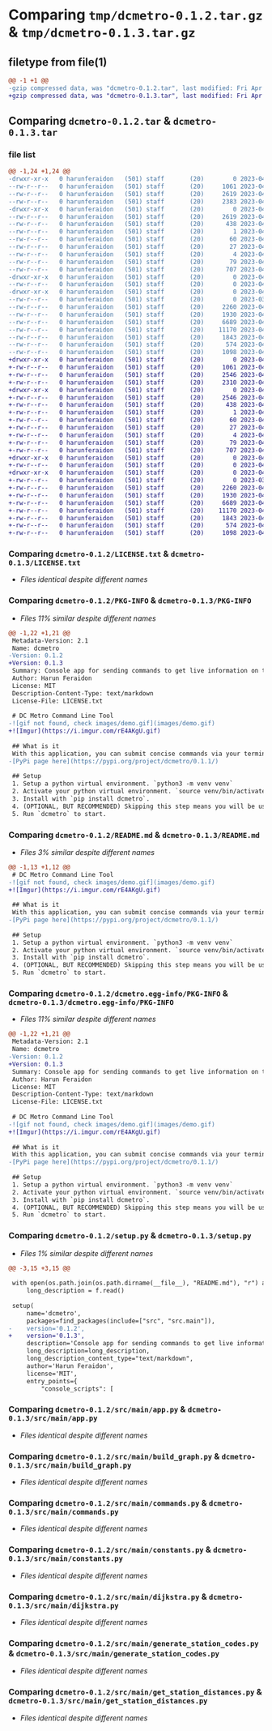 # Comparing `tmp/dcmetro-0.1.2.tar.gz` & `tmp/dcmetro-0.1.3.tar.gz`

## filetype from file(1)

```diff
@@ -1 +1 @@
-gzip compressed data, was "dcmetro-0.1.2.tar", last modified: Fri Apr  7 00:40:02 2023, max compression
+gzip compressed data, was "dcmetro-0.1.3.tar", last modified: Fri Apr  7 00:47:13 2023, max compression
```

## Comparing `dcmetro-0.1.2.tar` & `dcmetro-0.1.3.tar`

### file list

```diff
@@ -1,24 +1,24 @@
-drwxr-xr-x   0 harunferaidon   (501) staff       (20)        0 2023-04-07 00:40:02.225430 dcmetro-0.1.2/
--rw-r--r--   0 harunferaidon   (501) staff       (20)     1061 2023-04-06 04:00:36.000000 dcmetro-0.1.2/LICENSE.txt
--rw-r--r--   0 harunferaidon   (501) staff       (20)     2619 2023-04-07 00:40:02.225589 dcmetro-0.1.2/PKG-INFO
--rw-r--r--   0 harunferaidon   (501) staff       (20)     2383 2023-04-07 00:39:35.000000 dcmetro-0.1.2/README.md
-drwxr-xr-x   0 harunferaidon   (501) staff       (20)        0 2023-04-07 00:40:02.221249 dcmetro-0.1.2/dcmetro.egg-info/
--rw-r--r--   0 harunferaidon   (501) staff       (20)     2619 2023-04-07 00:40:02.000000 dcmetro-0.1.2/dcmetro.egg-info/PKG-INFO
--rw-r--r--   0 harunferaidon   (501) staff       (20)      438 2023-04-07 00:40:02.000000 dcmetro-0.1.2/dcmetro.egg-info/SOURCES.txt
--rw-r--r--   0 harunferaidon   (501) staff       (20)        1 2023-04-07 00:40:02.000000 dcmetro-0.1.2/dcmetro.egg-info/dependency_links.txt
--rw-r--r--   0 harunferaidon   (501) staff       (20)       60 2023-04-07 00:40:02.000000 dcmetro-0.1.2/dcmetro.egg-info/entry_points.txt
--rw-r--r--   0 harunferaidon   (501) staff       (20)       27 2023-04-07 00:40:02.000000 dcmetro-0.1.2/dcmetro.egg-info/requires.txt
--rw-r--r--   0 harunferaidon   (501) staff       (20)        4 2023-04-07 00:40:02.000000 dcmetro-0.1.2/dcmetro.egg-info/top_level.txt
--rw-r--r--   0 harunferaidon   (501) staff       (20)       79 2023-04-07 00:40:02.226165 dcmetro-0.1.2/setup.cfg
--rw-r--r--   0 harunferaidon   (501) staff       (20)      707 2023-04-07 00:38:40.000000 dcmetro-0.1.2/setup.py
-drwxr-xr-x   0 harunferaidon   (501) staff       (20)        0 2023-04-07 00:40:02.221652 dcmetro-0.1.2/src/
--rw-r--r--   0 harunferaidon   (501) staff       (20)        0 2023-04-04 00:34:40.000000 dcmetro-0.1.2/src/__init__.py
-drwxr-xr-x   0 harunferaidon   (501) staff       (20)        0 2023-04-07 00:40:02.225022 dcmetro-0.1.2/src/main/
--rw-r--r--   0 harunferaidon   (501) staff       (20)        0 2023-03-28 20:16:32.000000 dcmetro-0.1.2/src/main/__init__.py
--rw-r--r--   0 harunferaidon   (501) staff       (20)     2260 2023-04-07 00:36:46.000000 dcmetro-0.1.2/src/main/app.py
--rw-r--r--   0 harunferaidon   (501) staff       (20)     1930 2023-04-06 04:00:36.000000 dcmetro-0.1.2/src/main/build_graph.py
--rw-r--r--   0 harunferaidon   (501) staff       (20)     6689 2023-04-07 00:33:34.000000 dcmetro-0.1.2/src/main/commands.py
--rw-r--r--   0 harunferaidon   (501) staff       (20)    11170 2023-04-04 05:08:25.000000 dcmetro-0.1.2/src/main/constants.py
--rw-r--r--   0 harunferaidon   (501) staff       (20)     1843 2023-04-04 00:34:40.000000 dcmetro-0.1.2/src/main/dijkstra.py
--rw-r--r--   0 harunferaidon   (501) staff       (20)      574 2023-04-04 05:08:25.000000 dcmetro-0.1.2/src/main/generate_station_codes.py
--rw-r--r--   0 harunferaidon   (501) staff       (20)     1098 2023-04-04 05:08:25.000000 dcmetro-0.1.2/src/main/get_station_distances.py
+drwxr-xr-x   0 harunferaidon   (501) staff       (20)        0 2023-04-07 00:47:13.442307 dcmetro-0.1.3/
+-rw-r--r--   0 harunferaidon   (501) staff       (20)     1061 2023-04-06 04:00:36.000000 dcmetro-0.1.3/LICENSE.txt
+-rw-r--r--   0 harunferaidon   (501) staff       (20)     2546 2023-04-07 00:47:13.442483 dcmetro-0.1.3/PKG-INFO
+-rw-r--r--   0 harunferaidon   (501) staff       (20)     2310 2023-04-07 00:46:51.000000 dcmetro-0.1.3/README.md
+drwxr-xr-x   0 harunferaidon   (501) staff       (20)        0 2023-04-07 00:47:13.422749 dcmetro-0.1.3/dcmetro.egg-info/
+-rw-r--r--   0 harunferaidon   (501) staff       (20)     2546 2023-04-07 00:47:13.000000 dcmetro-0.1.3/dcmetro.egg-info/PKG-INFO
+-rw-r--r--   0 harunferaidon   (501) staff       (20)      438 2023-04-07 00:47:13.000000 dcmetro-0.1.3/dcmetro.egg-info/SOURCES.txt
+-rw-r--r--   0 harunferaidon   (501) staff       (20)        1 2023-04-07 00:47:13.000000 dcmetro-0.1.3/dcmetro.egg-info/dependency_links.txt
+-rw-r--r--   0 harunferaidon   (501) staff       (20)       60 2023-04-07 00:47:13.000000 dcmetro-0.1.3/dcmetro.egg-info/entry_points.txt
+-rw-r--r--   0 harunferaidon   (501) staff       (20)       27 2023-04-07 00:47:13.000000 dcmetro-0.1.3/dcmetro.egg-info/requires.txt
+-rw-r--r--   0 harunferaidon   (501) staff       (20)        4 2023-04-07 00:47:13.000000 dcmetro-0.1.3/dcmetro.egg-info/top_level.txt
+-rw-r--r--   0 harunferaidon   (501) staff       (20)       79 2023-04-07 00:47:13.443096 dcmetro-0.1.3/setup.cfg
+-rw-r--r--   0 harunferaidon   (501) staff       (20)      707 2023-04-07 00:47:06.000000 dcmetro-0.1.3/setup.py
+drwxr-xr-x   0 harunferaidon   (501) staff       (20)        0 2023-04-07 00:47:13.423316 dcmetro-0.1.3/src/
+-rw-r--r--   0 harunferaidon   (501) staff       (20)        0 2023-04-04 00:34:40.000000 dcmetro-0.1.3/src/__init__.py
+drwxr-xr-x   0 harunferaidon   (501) staff       (20)        0 2023-04-07 00:47:13.441477 dcmetro-0.1.3/src/main/
+-rw-r--r--   0 harunferaidon   (501) staff       (20)        0 2023-03-28 20:16:32.000000 dcmetro-0.1.3/src/main/__init__.py
+-rw-r--r--   0 harunferaidon   (501) staff       (20)     2260 2023-04-07 00:36:46.000000 dcmetro-0.1.3/src/main/app.py
+-rw-r--r--   0 harunferaidon   (501) staff       (20)     1930 2023-04-06 04:00:36.000000 dcmetro-0.1.3/src/main/build_graph.py
+-rw-r--r--   0 harunferaidon   (501) staff       (20)     6689 2023-04-07 00:33:34.000000 dcmetro-0.1.3/src/main/commands.py
+-rw-r--r--   0 harunferaidon   (501) staff       (20)    11170 2023-04-04 05:08:25.000000 dcmetro-0.1.3/src/main/constants.py
+-rw-r--r--   0 harunferaidon   (501) staff       (20)     1843 2023-04-04 00:34:40.000000 dcmetro-0.1.3/src/main/dijkstra.py
+-rw-r--r--   0 harunferaidon   (501) staff       (20)      574 2023-04-04 05:08:25.000000 dcmetro-0.1.3/src/main/generate_station_codes.py
+-rw-r--r--   0 harunferaidon   (501) staff       (20)     1098 2023-04-04 05:08:25.000000 dcmetro-0.1.3/src/main/get_station_distances.py
```

### Comparing `dcmetro-0.1.2/LICENSE.txt` & `dcmetro-0.1.3/LICENSE.txt`

 * *Files identical despite different names*

### Comparing `dcmetro-0.1.2/PKG-INFO` & `dcmetro-0.1.3/PKG-INFO`

 * *Files 11% similar despite different names*

```diff
@@ -1,22 +1,21 @@
 Metadata-Version: 2.1
 Name: dcmetro
-Version: 0.1.2
+Version: 0.1.3
 Summary: Console app for sending commands to get live information on the DC Metro
 Author: Harun Feraidon
 License: MIT
 Description-Content-Type: text/markdown
 License-File: LICENSE.txt
 
 # DC Metro Command Line Tool
-![gif not found, check images/demo.gif](images/demo.gif)
+![Imgur](https://i.imgur.com/rE4AKgU.gif)
 
 ## What is it
 With this application, you can submit concise commands via your terminal to request and then receive information.
-[PyPi page here](https://pypi.org/project/dcmetro/0.1.1/)
 
 ## Setup
 1. Setup a python virtual environment. `python3 -m venv venv`
 2. Activate your python virtual environment. `source venv/bin/activate`
 3. Install with `pip install dcmetro`.
 4. (OPTIONAL, BUT RECOMMENDED) Skipping this step means you will be using a community API key. Creating your own API token will be more reliable. Setup a WMATA API token [here](https://developer.wmata.com). Run `echo 'API_KEY = "<YOUR TOKEN HERE>"' > .env`
 5. Run `dcmetro` to start.
```

### Comparing `dcmetro-0.1.2/README.md` & `dcmetro-0.1.3/README.md`

 * *Files 3% similar despite different names*

```diff
@@ -1,13 +1,12 @@
 # DC Metro Command Line Tool
-![gif not found, check images/demo.gif](images/demo.gif)
+![Imgur](https://i.imgur.com/rE4AKgU.gif)
 
 ## What is it
 With this application, you can submit concise commands via your terminal to request and then receive information.
-[PyPi page here](https://pypi.org/project/dcmetro/0.1.1/)
 
 ## Setup
 1. Setup a python virtual environment. `python3 -m venv venv`
 2. Activate your python virtual environment. `source venv/bin/activate`
 3. Install with `pip install dcmetro`.
 4. (OPTIONAL, BUT RECOMMENDED) Skipping this step means you will be using a community API key. Creating your own API token will be more reliable. Setup a WMATA API token [here](https://developer.wmata.com). Run `echo 'API_KEY = "<YOUR TOKEN HERE>"' > .env`
 5. Run `dcmetro` to start.
```

### Comparing `dcmetro-0.1.2/dcmetro.egg-info/PKG-INFO` & `dcmetro-0.1.3/dcmetro.egg-info/PKG-INFO`

 * *Files 11% similar despite different names*

```diff
@@ -1,22 +1,21 @@
 Metadata-Version: 2.1
 Name: dcmetro
-Version: 0.1.2
+Version: 0.1.3
 Summary: Console app for sending commands to get live information on the DC Metro
 Author: Harun Feraidon
 License: MIT
 Description-Content-Type: text/markdown
 License-File: LICENSE.txt
 
 # DC Metro Command Line Tool
-![gif not found, check images/demo.gif](images/demo.gif)
+![Imgur](https://i.imgur.com/rE4AKgU.gif)
 
 ## What is it
 With this application, you can submit concise commands via your terminal to request and then receive information.
-[PyPi page here](https://pypi.org/project/dcmetro/0.1.1/)
 
 ## Setup
 1. Setup a python virtual environment. `python3 -m venv venv`
 2. Activate your python virtual environment. `source venv/bin/activate`
 3. Install with `pip install dcmetro`.
 4. (OPTIONAL, BUT RECOMMENDED) Skipping this step means you will be using a community API key. Creating your own API token will be more reliable. Setup a WMATA API token [here](https://developer.wmata.com). Run `echo 'API_KEY = "<YOUR TOKEN HERE>"' > .env`
 5. Run `dcmetro` to start.
```

### Comparing `dcmetro-0.1.2/setup.py` & `dcmetro-0.1.3/setup.py`

 * *Files 1% similar despite different names*

```diff
@@ -3,15 +3,15 @@
 
 with open(os.path.join(os.path.dirname(__file__), "README.md"), "r") as f:
     long_description = f.read()
 
 setup(
     name='dcmetro',
     packages=find_packages(include=["src", "src.main"]),
-    version='0.1.2',
+    version='0.1.3',
     description='Console app for sending commands to get live information on the DC Metro',
     long_description=long_description,
     long_description_content_type="text/markdown",
     author='Harun Feraidon',
     license='MIT',
     entry_points={
         "console_scripts": [
```

### Comparing `dcmetro-0.1.2/src/main/app.py` & `dcmetro-0.1.3/src/main/app.py`

 * *Files identical despite different names*

### Comparing `dcmetro-0.1.2/src/main/build_graph.py` & `dcmetro-0.1.3/src/main/build_graph.py`

 * *Files identical despite different names*

### Comparing `dcmetro-0.1.2/src/main/commands.py` & `dcmetro-0.1.3/src/main/commands.py`

 * *Files identical despite different names*

### Comparing `dcmetro-0.1.2/src/main/constants.py` & `dcmetro-0.1.3/src/main/constants.py`

 * *Files identical despite different names*

### Comparing `dcmetro-0.1.2/src/main/dijkstra.py` & `dcmetro-0.1.3/src/main/dijkstra.py`

 * *Files identical despite different names*

### Comparing `dcmetro-0.1.2/src/main/generate_station_codes.py` & `dcmetro-0.1.3/src/main/generate_station_codes.py`

 * *Files identical despite different names*

### Comparing `dcmetro-0.1.2/src/main/get_station_distances.py` & `dcmetro-0.1.3/src/main/get_station_distances.py`

 * *Files identical despite different names*


